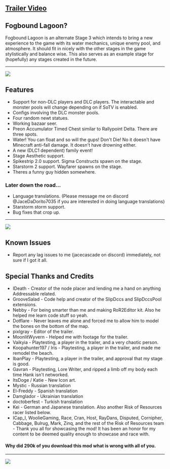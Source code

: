 ## [Trailer Video](https://www.youtube.com/watch?v=gcgQ5f5xF7o)

## Fogbound Lagoon?
Fogbound Lagoon is an alternate Stage 3 which intends to bring a new experience to the game with its water mechanics, unique enemy pool, and atmosphere. It should fit in nicely with the other stages in the game stylistically and balance wise. This also serves as an example stage for (hopefully) any stages created in the future. 
___

![](https://imgur.com/qEV0pa6.png)

## Features

- Support for non-DLC players and DLC players. The interactable and monster pools will change depending on if SoTV is enabled.
- Configs involving the DLC monster pools.
- Four random newt statues.
- Working bazaar seer.
- Preon Accumulator Timed Chest similar to Rallypoint Delta. There are three spots.
- Water! You can float and so will the gups! Don't Die! No it doesn't have Minecraft anti-fall damage. It doesn't have drowning either.
- A new (DLC1 dependent) family event!
- Stage Aesthetic support.
- Spikestrip 2.0 support. Sigma Constructs spawn on the stage.
- Starstorm 2 support. Wayfarer spawns on the stage.
- Theres a funny guy hidden somewhere.

### Later down the road...

- Language translations. (Please message me on discord @JaceDaDorito7035 if you are interested in doing language translations)
- Starstorm storm support.
- Bug fixes that crop up.

___

![](https://imgur.com/gMQeQDs.png)

## Known Issues

- Report any lag issues to me (jacecascade on discord) immediately, not sure if I got it all.

## Special Thanks and Credits

- IDeath - Creator of the node placer and lending me a hand on anything Addressable related.
- GrooveSalad - Code help and creator of the SlipDccs and SlipDccsPool extensions.
- Nebby - For being smarter than me and making RoR2Editor kit. Also he helped me learn code stuff so yeah.
- Dotflare - Never leaves me alone and forced me to allow him to model the bones on the bottom of the map. 
- pixlgray - Editor of the trailer.
- MoonlitWyvern - Helped me with footage for the trailer.
- Vaikyia - Playtesting, a player in the trailer, and a very chaotic person.
- Koopahunter197 / Iris - Playtesting, a player in the trailer, and made me remodel the beach.
- IbanPlay - Playtesting, a player in the trailer, and approval that my stage is good.
- Gavran - Playtesting, Lore Writer, and ripped a limb off my body each time Hank isn't networked.
- ItsDoge / Katie - New Icon art.
- Mystic - Russian translation
- El-Freddy - Spanish translation
- Damglador - Ukrainian translation
- doctoberfest - Turkish translation
- Kei - German and Japanese translation. Also another Risk of Resources racer listed below.
- ICap_I, WoolieGaming, Race, Cran, Host, RayDans, Disputed, Cornipher, Cabbage, Bulrug, Mark, Zinq, and the rest of the Risk of Resources team  - Thank you all for showcasing the mod! It has been an honor for my content to be deemed quality enough to showcase and race with.

#### Why did 290k of you download this mod what is wrong with all of you.

___

![](https://imgur.com/aqSLIpd.png)
